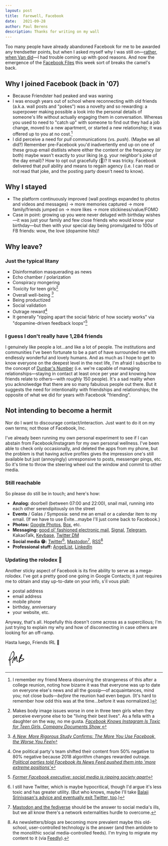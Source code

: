 ```yaml
---
layout: post
title:	Farewell, Facebook
date:	2021-09-28
author:	Paul Berens
description: Thanks for writing on my wall
---
```

Too many people have already abandoned Facebook for me to be awarded any trendsetter points, but when I asked myself why I was still on—[rather, when Van did](https://youtu.be/pPn2zH_8OmY)—I had trouble coming up with good reasons. And now the emergence of the [Facebook Files](https://www.wsj.com/articles/the-facebook-files-11631713039) this week sort of breaks the camel's back.

## Why I joined Facebook (back in '07)
- Because Friendster had peaked and was waning
- I was enough years out of school where reconnecting with old friends (a.k.a. wall posts and "pokes") was a novelty and so rewarding: a superpower making possible a look into the personal details of someone's life without actually engaging them in conversation. Whereas you used to need to "catch up" with someone to find out they had a job change, moved to a new apartment, or started a new relationship; it was offered up to you at no cost.[^1]
- I did perceive a need for *pull* communications (vs. *push*). (Maybe we all did?) Remember pre-Facebook you'd inadvertently end up on one of these group email distlists where either the content or the frequency (or both) maybe wasn't exactly to your liking (e.g. your neighbor's joke of the day email)? How to opt out gracefully (😬)? It was tricky. Facebook delivered that *pull* ability and means to regain agency (i.e. I can read or not read that joke, and the posting party doesn't need to know).

[^1]: I remember my friend Meera observing the strangeness of this after a college reunion, noting how bizarre it was that everyone was up to date on everyone else's news and all the gossip—of acquaintances, mind you; not close buds—*before* the reunion had even begun. (It's hard to remember how odd this was at the time...before it was normalized.)

## Why I stayed
- The platform continuously improved (wall postings expanded to photos and videos and messages) → more memories captured → more family/friends jumped on → more likes → more stickiness/value/FOMO
- Case in point: growing up you were never deluged with birthday wishes—it was just your family and few close friends who would know your birthday—but then with your special day being promulgated to 100s of FB friends: wow, the love (dopamine hits)!

## Why leave?

### Just the typical litany
- Disinformation masquerading as news
- Echo chamber / polarization
- Conspiracy mongering
- Toxicity for teen girls[^2]
- Overall well-being [^3]
- Being productized
- Social validation
- Outrage reward[^4]
- It generally "ripping apart the social fabric of how society works" via "dopamine-driven feedback loops"[^5]

### I guess I don't really have 1,284 friends

I genuinely like people a lot...and like a lot of people. The institutions and communities I've been fortunate to be a part of have surrounded me with endlessly wonderful and lovely humans. And as much as I hope to get to know everyone on the deepest level in the next life, I'm afraid I subscribe to the concept of [Dunbar's Number](https://en.wikipedia.org/wiki/Dunbar%27s_number) (i.e. we're capable of managing relationships—staying in contact at least once per year and knowing how friends relate to others—with roughly 150 people). It's a sad reality when you acknolwedge that there are so many fabulous people out there. But it suggests the need for intentionality with friendships and relationships; the opposite of what we did for years with Facebook "friending".

[^2]: Makes body image issues worse in one in three teen girls when they perceive everyone else to be "living their best lives". As a fella with a daughter on the way, no me gusta. *[Facebook Knows Instagram Is Toxic for Teen Girls, Company Documents Show
](https://www.wsj.com/articles/facebook-knows-instagram-is-toxic-for-teen-girls-company-documents-show-11631620739)*

[^3]: *[A New, More Rigorous Study Confirms: The More You Use Facebook, the Worse You Feel](https://hbr.org/2017/04/a-new-more-rigorous-study-confirms-the-more-you-use-facebook-the-worse-you-feel)*

[^4]: One political party's team shifted their content from 50% negative to 80% negative because 2018 algorithm changes rewarded outrage. *[Political parties told Facebook its News Feed pushed them into ‘more extreme positions’](https://www.theverge.com/2021/9/15/22675472/facebook-wsj-leaks-news-feed-social-media-politics-polarization)*

[^5]: *[Former Facebook executive: social media is ripping society apart](https://www.theguardian.com/technology/2017/dec/11/facebook-former-executive-ripping-society-apart)*

## Not intending to become a hermit

Nor do I want to discourage contact/interaction. Just want to do it on my own terms; not those of Facebook, Inc.

I've already been running my own personal experiment to see if I can abstain from Facebook/Instagram for my own personal wellness. I've been able to check only occasionally, and deleted the apps from my phone, but the problem is that having active profiles gives the impression one's still available but just (annoyingly) unresponsive to posts, messenger pings, etc. So it's time to throw the steering wheel out the window and commit to other media.

### Still reachable 

So please do still be in touch; and here's how:
- **Analog:** doorbell (between 07:00 and 22:00), snail mail, running into each other serendipitously on the street
- **Events** / Galas / Symposia: send me an email or a calendar item to my email. (If we have to use Evite...maybe I'll just come back to Facebook.)
- **Photos:** [Google Photos](https://photos.google.com), [Box](https://box.com), etc.
- **Messaging:** <a href="mailto:pb@omg.lol">good ol' fashioned electronic mail</a>, [Signal](https://signal.org), [Telegram](https://t.me/berensp), KakaoTalk, [Keybase](https://keybase.io/berens), [Twitter DM](https://twitter.com/messages/compose?recipient_id=19028711)
- **Social media 😁:** [Twitter](https://twitter.com/berensp)[^6], [Mastodon](https://mastodon.social/@berens)[^7], [RSS](https://berens.co/feed.xml)[^8]
- **Professional stuff:** [AngelList](https://angel.co/berens), [LinkedIn](https://www.linkedin.com/in/berensp/)

[^6]: I still have Twitter, which is maybe hypocritical, though I'd argue it's less toxic and has greater utility. (But who knows, maybe I'll take [Balaji Srinivasan's advice and eventually exit Twitter, too](https://balajis.com/how-to-gradually-exit-twitter/).)

[^7]: [Mastodon and the fediverse](https://www.nytimes.com/2018/03/28/technology/social-media-privacy.html) should be the answer to social media's ills, but we all know there's a network externalities hurdle to overcome.

[^8]: As newsletters/blogs are becoming more prevalent maybe this old-school, user-controlled technology is the answer (and then antidote to the monolithic social media-controlled feeds). I'm trying to migrate my content to it (via [Feedly](https://feedly.com)).

### Updating the rolodex 📇

Another sticky aspect of Facebook is its fine ability to serve as a mega-rolodex. I've got a pretty good one going in Google Contacts; it just requires me to obtain and stay up-to-date on your info, s'il vous plaît:
- postal address
- email address
- mobile phone
- birthday, anniversary
- your website, etc. 

Anyway, that's all. Hopefully this doesn't come across as a supercilious; I'm just trying to explain my why and how of disconnecting in case others are looking for an off-ramp.

Hasta luego, Friends IRL 👋

![initials](/assets/images/initials.pmb.71.56.png)